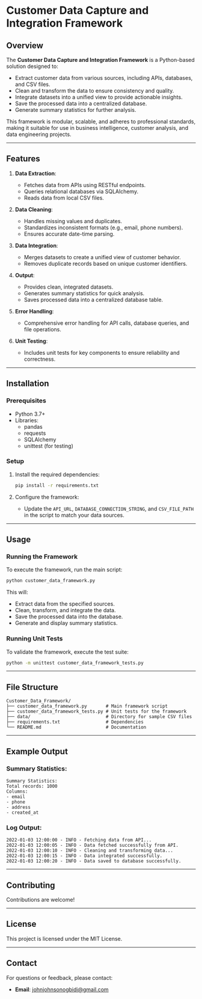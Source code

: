 
# Customer Data Capture and Integration Framework

## Overview

The **Customer Data Capture and Integration Framework** is a Python-based solution designed to:

- Extract customer data from various sources, including APIs, databases, and CSV files.
- Clean and transform the data to ensure consistency and quality.
- Integrate datasets into a unified view to provide actionable insights.
- Save the processed data into a centralized database.
- Generate summary statistics for further analysis.

This framework is modular, scalable, and adheres to professional standards, making it suitable for use in business intelligence, customer analysis, and data engineering projects.

---

## Features

1. **Data Extraction**:
   - Fetches data from APIs using RESTful endpoints.
   - Queries relational databases via SQLAlchemy.
   - Reads data from local CSV files.

2. **Data Cleaning**:
   - Handles missing values and duplicates.
   - Standardizes inconsistent formats (e.g., email, phone numbers).
   - Ensures accurate date-time parsing.

3. **Data Integration**:
   - Merges datasets to create a unified view of customer behavior.
   - Removes duplicate records based on unique customer identifiers.

4. **Output**:
   - Provides clean, integrated datasets.
   - Generates summary statistics for quick analysis.
   - Saves processed data into a centralized database table.

5. **Error Handling**:
   - Comprehensive error handling for API calls, database queries, and file operations.

6. **Unit Testing**:
   - Includes unit tests for key components to ensure reliability and correctness.

---

## Installation

### Prerequisites

- Python 3.7+
- Libraries:
  - pandas
  - requests
  - SQLAlchemy
  - unittest (for testing)

### Setup
1. Install the required dependencies:
   ```bash
   pip install -r requirements.txt
   ```

2. Configure the framework:
   - Update the `API_URL`, `DATABASE_CONNECTION_STRING`, and `CSV_FILE_PATH` in the script to match your data sources.

---

## Usage

### Running the Framework

To execute the framework, run the main script:
```bash
python customer_data_framework.py
```

This will:
- Extract data from the specified sources.
- Clean, transform, and integrate the data.
- Save the processed data into the database.
- Generate and display summary statistics.

### Running Unit Tests

To validate the framework, execute the test suite:
```bash
python -m unittest customer_data_framework_tests.py
```

---

## File Structure

```
Customer_Data_Framework/
├── customer_data_framework.py       # Main framework script
├── customer_data_framework_tests.py # Unit tests for the framework
├── data/                            # Directory for sample CSV files
├── requirements.txt                 # Dependencies
└── README.md                        # Documentation
```

---

## Example Output

### Summary Statistics:
```text
Summary Statistics:
Total records: 1000
Columns:
- email
- phone
- address
- created_at
```

### Log Output:
```text
2022-01-03 12:00:00 - INFO - Fetching data from API...
2022-01-03 12:00:05 - INFO - Data fetched successfully from API.
2022-01-03 12:00:10 - INFO - Cleaning and transforming data...
2022-01-03 12:00:15 - INFO - Data integrated successfully.
2022-01-03 12:00:20 - INFO - Data saved to database successfully.
```

---

## Contributing

Contributions are welcome! 

---

## License

This project is licensed under the MIT License. 

---

## Contact

For questions or feedback, please contact:
- **Email**: johnjohnsonogbidi@gmail.com
